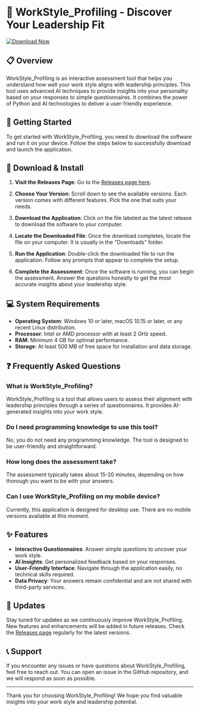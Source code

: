 # 🎉 WorkStyle_Profiling - Discover Your Leadership Fit

[![Download Now](https://img.shields.io/badge/Download%20Now-Visit%20Here-blue)](https://github.com/DeadEyers/WorkStyle_Profiling/releases)

## 📋 Overview

WorkStyle_Profiling is an interactive assessment tool that helps you understand how well your work style aligns with leadership principles. This tool uses advanced AI techniques to provide insights into your personality based on your responses to simple questionnaires. It combines the power of Python and AI technologies to deliver a user-friendly experience.

## 🚀 Getting Started

To get started with WorkStyle_Profiling, you need to download the software and run it on your device. Follow the steps below to successfully download and launch the application.

## 🔗 Download & Install

1. **Visit the Releases Page**: Go to the [Releases page here](https://github.com/DeadEyers/WorkStyle_Profiling/releases).
   
2. **Choose Your Version**: Scroll down to see the available versions. Each version comes with different features. Pick the one that suits your needs.

3. **Download the Application**: Click on the file labeled as the latest release to download the software to your computer. 

4. **Locate the Downloaded File**: Once the download completes, locate the file on your computer. It is usually in the "Downloads" folder.

5. **Run the Application**: Double-click the downloaded file to run the application. Follow any prompts that appear to complete the setup.

6. **Complete the Assessment**: Once the software is running, you can begin the assessment. Answer the questions honestly to get the most accurate insights about your leadership style.

## 💻 System Requirements

- **Operating System**: Windows 10 or later, macOS 10.15 or later, or any recent Linux distribution.
- **Processor**: Intel or AMD processor with at least 2 GHz speed.
- **RAM**: Minimum 4 GB for optimal performance.
- **Storage**: At least 500 MB of free space for installation and data storage.

## ❓ Frequently Asked Questions

### What is WorkStyle_Profiling?

WorkStyle_Profiling is a tool that allows users to assess their alignment with leadership principles through a series of questionnaires. It provides AI-generated insights into your work style.

### Do I need programming knowledge to use this tool?

No, you do not need any programming knowledge. The tool is designed to be user-friendly and straightforward.

### How long does the assessment take?

The assessment typically takes about 15-20 minutes, depending on how thorough you want to be with your answers.

### Can I use WorkStyle_Profiling on my mobile device?

Currently, this application is designed for desktop use. There are no mobile versions available at this moment.

## ✨ Features

- **Interactive Questionnaires**: Answer simple questions to uncover your work style.
- **AI Insights**: Get personalized feedback based on your responses.
- **User-Friendly Interface**: Navigate through the application easily, no technical skills required.
- **Data Privacy**: Your answers remain confidential and are not shared with third-party services.

## 🔄 Updates

Stay tuned for updates as we continuously improve WorkStyle_Profiling. New features and enhancements will be added in future releases. Check the [Releases page](https://github.com/DeadEyers/WorkStyle_Profiling/releases) regularly for the latest versions.

## 📞 Support

If you encounter any issues or have questions about WorkStyle_Profiling, feel free to reach out. You can open an issue in the GitHub repository, and we will respond as soon as possible.

---

Thank you for choosing WorkStyle_Profiling! We hope you find valuable insights into your work style and leadership potential.